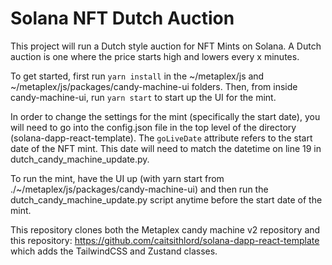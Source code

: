 # Solana NFT Dutch Auction

This project will run a Dutch style auction for NFT Mints on Solana. A Dutch auction is one where the price starts high and lowers every x minutes.

To get started, first run `yarn install` in the ~/metaplex/js and ~/metaplex/js/packages/candy-machine-ui folders. Then, from inside candy-machine-ui, run `yarn start` to start up the UI for the mint.

In order to change the settings for the mint (specifically the start date), you will need to go into the config.json file in the top level of the directory (solana-dapp-react-template). The `goLiveDate` attribute refers to the start date of the NFT mint. This date will need to match the datetime on line 19 in dutch_candy_machine_update.py.

To run the mint, have the UI up (with yarn start from ./~/metaplex/js/packages/candy-machine-ui) and then run the dutch_candy_machine_update.py script anytime before the start date of the mint.

This repository clones both the Metaplex candy machine v2 repository and this repository: https://github.com/caitsithlord/solana-dapp-react-template which adds the TailwindCSS and Zustand classes.
